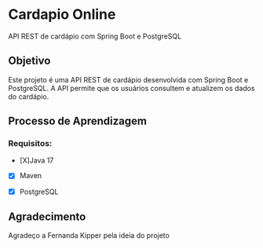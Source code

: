 # Cardapio Online

API REST de cardápio com Spring Boot e PostgreSQL

## Objetivo

Este projeto é uma API REST de cardápio desenvolvida com Spring Boot e PostgreSQL. A API permite que os usuários consultem e atualizem os dados do cardápio.

## Processo de Aprendizagem

### Requisitos:

- [X]Java 17
- [X] Maven
- [X] PostgreSQL



## Agradecimento

Agradeço a Fernanda Kipper pela ideia do projeto
